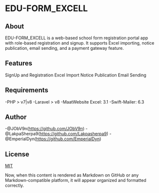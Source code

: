 # EDU-FORM_EXCELL

## About
EDU-FORM_EXCELL is a web-based school form registration portal app with role-based registration and signup. It supports Excel importing, notice publication, email sending, and a payment gateway feature.

## Features
SignUp and Registration
Excel Import
Notice Publication
Email Sending

## Requirements
 -PHP > v7|v8
 -Laravel > v8
 -MaatWebsite Excel: 3.1
 -Swift-Mailer: 6.3

## Author
 -@JObV9n(https://github.com/JObV9n) 
 -@LakpaSherpa9(https://github.com/Lakpasherpa9)
 -@EmperialDyn(https://github.com/EmperialDyn)

## License
[MIT](License)

Now, when this content is rendered as Markdown on GitHub or any Markdown-compatible platform, it will appear organized and formatted correctly.

